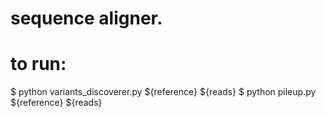 # sequence aligner.
# to run:

$ python variants_discoverer.py ${reference} ${reads}
$ python              pileup.py ${reference} ${reads}
